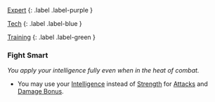 
[Expert](Game/Expert-List)
{: .label .label-purple }

[Tech](Game/Tech)
{: .label .label-blue }

[Training](Game/Training-List)
{: .label .label-green }
### Fight Smart
*You apply your intelligence fully even when in the heat of combat.*
* You may use your [Intelligence](Game/Core/Intelligence) instead of [Strength](Game/Core/Strength) for [Attacks](Game/Core/Attacks) and [Damage Bonus](Game/Core/Weapons#Damage%20Bonus).


